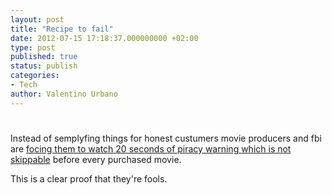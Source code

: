 ```yaml
---
layout: post
title: "Recipe to fail"
date: 2012-07-15 17:18:37.000000000 +02:00
type: post
published: true
status: publish
categories:
- Tech
author: Valentino Urbano 
---
```


# 

Instead of semplyfing things for honest custumers movie producers and fbi are [focing them to watch 20 seconds of piracy warning which is not skippable][0] before every purchased movie.

This is a clear proof that they're fools.


[0]: http://www.theverge.com/2012/5/9/3009210/us-government-dvd-blu-ray-piracy-warnings